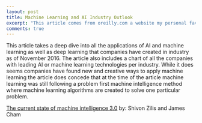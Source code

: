 ```yaml
---
layout: post
title: Machine Learning and AI Industry Outlook
excerpt: "This article comes from oreilly.com a website my personal favorite data science news source. This specific article outlines out lines that state of machine intelligence in 2016."
comments: true
---
```


This article takes a deep dive into all the applications of AI and machine learning as well as deep learning that companies have created in industry as of November 2016. The article also includes a chart of all the companies with leading AI or machine learning technologies per industry. While it does seems companies have found new and creative ways to apply machine learning the article does concede that at the time of the article machine learning was still following a problem first machine intelligence method where machine learning algorithms are created to solve one particular problem.

<a href="https://medium.com/fuzz/machine-learning-classification-models-3040f71e2529/">The current state of machine intelligence 3.0</a> by: Shivon Zilis and James Cham
